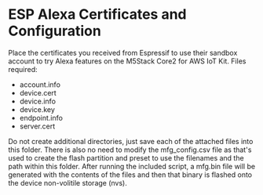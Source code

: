 # ESP Alexa Certificates and Configuration

Place the certificates you received from Espressif to use their sandbox account to try Alexa features on the M5Stack Core2 for AWS IoT Kit. Files required:
- account.info
- device.cert
- device.info
- device.key
- endpoint.info
- server.cert

Do not create additional directories, just save each of the attached files into this folder. There is also no need to modify the mfg_config.csv file as that's used to create the flash partition and preset to use the filenames and the path within this folder. After running the included script, a mfg.bin file will be generated with the contents of the files and then that binary is flashed onto the device non-volitile storage (nvs).